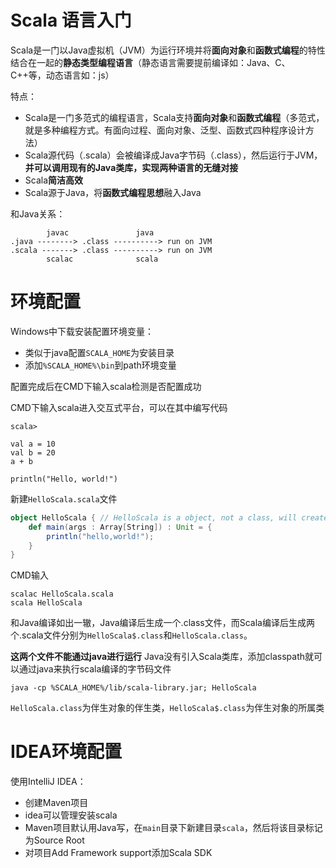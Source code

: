 # Scala 语言入门

Scala是一门以Java虚拟机（JVM）为运行环境并将**面向对象**和**函数式编程**的特性结合在一起的**静态类型编程语言**（静态语言需要提前编译如：Java、C、C++等，动态语言如：js）

特点：
- Scala是一门多范式的编程语言，Scala支持**面向对象**和**函数式编程**（多范式，就是多种编程方式。有面向过程、面向对象、泛型、函数式四种程序设计方法）
- Scala源代码（.scala）会被编译成Java字节码（.class），然后运行于JVM，**并可以调用现有的Java类库，实现两种语言的无缝对接**
- Scala**简洁高效**
- Scala源于Java，将**函数式编程思想**融入Java

和Java关系：
```
        javac               java
.java --------> .class ----------> run on JVM
.scala -------> .class ----------> run on JVM
        scalac              scala
```

# 环境配置

Windows中下载安装配置环境变量：
- 类似于java配置`SCALA_HOME`为安装目录
- 添加`%SCALA_HOME%\bin`到path环境变量

配置完成后在CMD下输入scala检测是否配置成功

CMD下输入scala进入交互式平台，可以在其中编写代码
```
scala>

val a = 10
val b = 20
a + b

println("Hello, world!")
```

新建`HelloScala.scala`文件

```scala
object HelloScala { // HelloScala is a object, not a class, will create a 
    def main(args : Array[String]) : Unit = {
        println("hello,world!");
    }
}
```

CMD输入

```
scalac HelloScala.scala
scala HelloScala
```

和Java编译如出一辙，Java编译后生成一个.class文件，而Scala编译后生成两个.scala文件分别为`HelloScala$.class`和`HelloScala.class`。

**这两个文件不能通过java进行运行**
Java没有引入Scala类库，添加classpath就可以通过java来执行scala编译的字节码文件

```
java -cp %SCALA_HOME%/lib/scala-library.jar; HelloScala
```

`HelloScala.class`为伴生对象的伴生类，`HelloScala$.class`为伴生对象的所属类

# IDEA环境配置

使用IntelliJ IDEA：

- 创建Maven项目
- idea可以管理安装scala
- Maven项目默认用Java写，在`main`目录下新建目录`scala`，然后将该目录标记为Source Root
- 对项目Add Framework support添加Scala SDK
